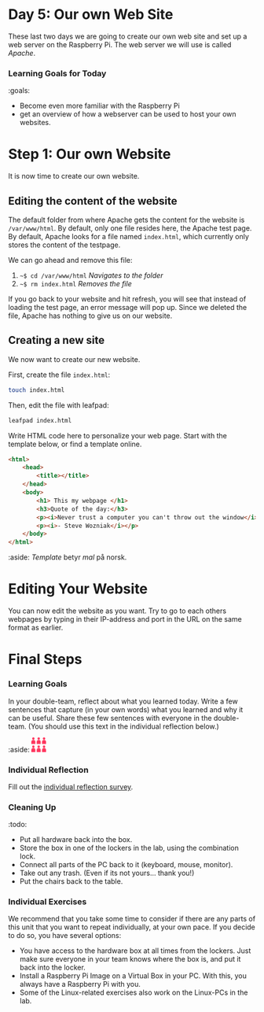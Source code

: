 # Day 5: Our own Web Site

These last two days we are going to create our own web site and set up a web server on the Raspberry Pi. The web server we will use is called _Apache_.

### Learning Goals for Today

:goals:
- Become even more familiar with the Raspberry Pi
- get an overview of how a webserver can be used to host your own websites.


# Step 1: Our own Website

It is now time to create our own website.

## Editing the content of the website

The default folder from where Apache gets the content for the website is `/var/www/html`. By default, only one file resides here, the Apache test page. By default, Apache looks for a file named `index.html`, which currently only stores the content of the testpage. 

We can go ahead and remove this file:
1. `~$ cd /var/www/html` *Navigates to the folder*
2. `~$ rm index.html` *Removes the file*

If you go back to your website and hit refresh, you will see that instead of loading the test page, an error message will pop up. Since we deleted the file, Apache has nothing to give us on our website. 

## Creating a new site

We now want to create our new website.

First, create the file `index.html`:
 
```bash
touch index.html
```

Then, edit the file with leafpad:

```bash
leafpad index.html
```

Write HTML code here to personalize your web page. Start with the template below, or find a template online.

```html
<html>
    <head>
        <title></title>
    </head>
    <body>
        <h1> This my webpage </h1>
        <h3>Quote of the day:</h3>
        <p><i>Never trust a computer you can't throw out the window</i></p>
        <p><i>- Steve Wozniak</i></p>
    </body>
</html>
```

:aside: <i class="fas fa-language"></i> _Template_ betyr _mal_ på norsk. 



# Editing Your Website 

You can now edit the website as you want. Try to go to each others webpages by typing in their IP-address and port in the URL on the same format as earlier.


# Final Steps

### Learning Goals

In your double-team, reflect about what you learned today. Write a few sentences that capture (in your own words) what you learned and why it can be useful. Share these few sentences with everyone in the double-team. (You should use this text in the individual reflection below.)

:aside: <img src="figures/doubleteam.png" width="30"/>


### Individual Reflection

Fill out the <a href="https://forms.office.com/Pages/ResponsePage.aspx?id=cgahCS-CZ0SluluzdZZ8BSxiepoCd7lKk70IThBWqdJUQzJJUEVaQlBBMlFaSFBaTllITkcxRDEzNi4u" class="arrow">individual reflection survey</a>.


### Cleaning Up

:todo:
- Put all hardware back into the box.
- Store the box in one of the lockers in the lab, using the combination lock.
- Connect all parts of the PC back to it (keyboard, mouse, monitor).
- Take out any trash. (Even if its not yours... thank you!)
- Put the chairs back to the table.

### Individual Exercises

We recommend that you take some time to consider if there are any parts of this unit that you want to repeat individually, at your own pace. If you decide to do so, you have several options:

- You have access to the hardware box at all times from the lockers. Just make sure everyone in your team knows where the box is, and put it back into the locker.
- Install a Raspberry Pi Image on a Virtual Box in your PC. With this, you always have a Raspberry Pi with you.
- Some of the Linux-related exercises also work on the Linux-PCs in the lab.